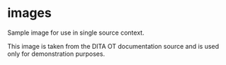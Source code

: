 # images

Sample image for use in single source context.

This image is taken from the DITA OT documentation source and is used only for demonstration purposes.
